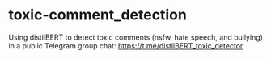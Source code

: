 # toxic-comment_detection
Using distilBERT to detect toxic comments (nsfw, hate speech, and bullying) in a public Telegram group chat: https://t.me/distilBERT_toxic_detector
